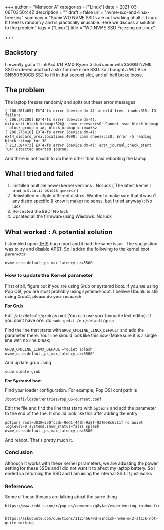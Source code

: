 +++
author = "Mansoor A"
categories = ["Linux"]
date = 2021-03-06T03:50:44Z
description = ""
draft = false
url = "nvme-ssd-and-linux-freezing"
summary = "Some WD NVME SSDs are not working at all in Linux. It freezes randomly and is practically unusable. Here we discuss a solution to the problem"
tags = ["Linux"]
title = "WD NVME SSD Freezing on Linux"

+++


## Backstory

I recently got a ThinkPad E14 AMD Ryzen 5 that came with 256GB NVME SSD soldered and had a slot for one more SSD. So I bought a WD Blue SN550 500GB SSD to fill in that second slot, and all hell broke loose.



## The problem

The laptop freezes randomly and spits out these error messages

```
{ 206.681465] EXT4-fs error (device dm-4) in ext4 free. inode:355: IO failure
{ 206.775200] EXT4-fs error (device dm-4): ext4_wait_block_bitmap:520@: comm cheese:cs0: Cannot read block bitmap - block_group = 38, block_bitmap = 1048582
{ 206.775410] EXT4-fs error (device dm-4): ext4_discard_preallocations:4090: comm cheese:cs0: Error -5 reading block bitmap for 38
{ 213.584473] EXT4-fs error (device dm-4): ext4_journal_check_start :84: Detected aborted journal
```

And there is not much to do there other than hard rebooting the laptop.

## What I tried and failed

1. Installed multiple newer kernel versions : No luck ( The latest kernel I tried is `5.10.15-051015-generic` )
2. Reinstalled multiple different distros: Wanted to make sure that it wasn't any distro specific (I know it makes no sense, but I tried anyway) : No luck
3. Re-seated the SSD: No luck
4. Updated all the firmware using Windows: No luck

## What worked : A potential solution

I stumbled upon [THIS](https://bugzilla.kernel.org/show_bug.cgi?id=208123) bug report and it had the same issue. The suggestion was to try and disable APST. So I added the following to the kernel boot parameter

```
nvme_core.default_ps_max_latency_us=5500
```

### How to update the Kernel parameter

First of all, figure out if you are using Grub or systemd boot. If you are using Pop OS!, you are most probably using systemd-boot. I believe Ubuntu is still using Grub2, please do your research.

**For Grub**

Edit `/etc/default/grub` as root (You can use your favourite text editor). If you don't have one, do `sudo gedit /etc/default/grub`

Find the line that starts with `GRUB_CMDLINE_LINUX_DEFAULT` and add the parameter there. Your line should look like this now (Make sure it is a single line with no line break)

```
GRUB_CMDLINE_LINUX_DEFAULT="quiet splash nvme_core.default_ps_max_latency_us=5500"
```

And update grub using

```
sudo update-grub
```



**For Systemd boot**

Find your loader configuration. For example, Pop OS! conf path is

```
/boot/efi/loader/entries/Pop_OS-current.conf
```

Edit the file and find the line that starts with `options` and add the parameter to the end of the line. It should look like this after adding the entry

```
options root=UUID=350fc3dc-9ed1-440d-9a8f-922ee8c6511f ro quiet loglevel=0 systemd.show_status=false splash nvme_core.default_ps_max_latency_us=5500
```

And reboot. That's pretty much it.

### Conclusion

Although it works with these Kernel parameters, we are adjusting the power setting for these SSDs and I did not want it to affect my laptop battery. So I ended up returning the SSD and I am using the internal SSD. It just works

### References

Some of these threads are talking about the same thing

```
https://www.reddit.com/r/pop_os/comments/g8y3ae/experiencing_random_freezes_after_installing_new/


https://askubuntu.com/questions/1126456/wd-sandisk-nvme-m-2-stick-not-quite-working
```




